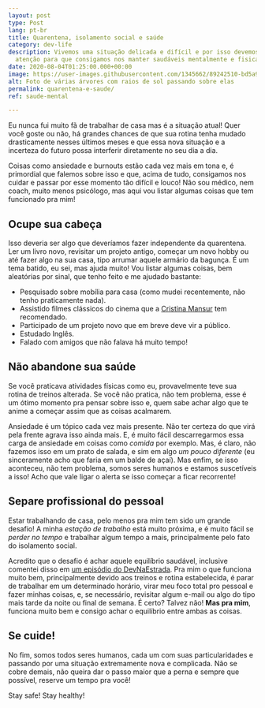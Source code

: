 ```yaml
---
layout: post
type: Post
lang: pt-br
title: Quarentena, isolamento social e saúde
category: dev-life
description: Vivemos uma situação delicada e difícil e por isso devemos redobrar a
  atenção para que consigamos nos manter saudáveis mentalmente e fisicamente.
date: 2020-08-04T01:25:00.000+00:00
image: https://user-images.githubusercontent.com/1345662/89242510-bd5a9c00-d5cf-11ea-8a52-d91a5656f361.jpg
alt: Foto de várias árvores com raios de sol passando sobre elas
permalink: quarentena-e-saude/
ref: saude-mental

---
```

Eu nunca fui muito fã de trabalhar de casa mas é a situação atual! Quer você goste ou não, há grandes chances de que sua rotina tenha mudado drasticamente nesses últimos meses e que essa nova situação e a incerteza do futuro possa interferir diretamente no seu dia a dia.

Coisas como ansiedade e burnouts estão cada vez mais em tona e, é primordial que falemos sobre isso e que, acima de tudo, consigamos nos cuidar e passar por esse momento tão difícil e louco! Não sou médico, nem coach, muito menos psicólogo, mas aqui vou listar algumas coisas que tem funcionado pra mim!

## Ocupe sua cabeça

Isso deveria ser algo que deveríamos fazer independente da quarentena. Ler um livro novo, revisitar um projeto antigo, começar um novo hobby ou até fazer algo na sua casa, tipo arrumar aquele armário da bagunça. É um tema batido, eu sei, mas ajuda muito! Vou listar algumas coisas, bem aleatórias por sinal, que tenho feito e me ajudado bastante:

* Pesquisado sobre mobília para casa (como mudei recentemente, não tenho praticamente nada).
* Assistido filmes clássicos do cinema que a [Cristina Mansur](https://twitter.com/cristinamansur) tem recomendado.
* Participado de um projeto novo que em breve deve vir a público.
* Estudado Inglês.
* Falado com amigos que não falava há muito tempo!

## Não abandone sua saúde

Se você praticava atividades físicas como eu, provavelmente teve sua rotina de treinos alterada. Se você não pratica, não tem problema, esse é um ótimo momento pra pensar sobre isso e, quem sabe achar algo que te anime a começar assim que as coisas acalmarem.

Ansiedade é um tópico cada vez mais presente. Não ter certeza do que virá pela frente agrava isso ainda mais. E, é muito fácil descarregarmos essa carga de ansiedade em coisas como _comida_ por exemplo. Mas, é claro, não fazemos isso em um prato de salada, e sim em algo _um pouco diferente_ (eu sinceramente acho que faria em um balde de açaí). Mas enfim, se isso aconteceu, não tem problema, somos seres humanos e estamos suscetíveis a isso! Acho que vale ligar o alerta se isso começar a ficar recorrente!

## Separe profissional do pessoal

Estar trabalhando de casa, pelo menos pra mim tem sido um grande desafio! A minha _estação de trabalho_ está muito próxima, e é muito fácil se _perder no tempo_ e trabalhar algum tempo a mais, principalmente pelo fato do isolamento social.

Acredito que o desafio é achar aquele equilíbrio saudável, inclusive comentei disso em [um episódio do DevNaEstrada](https://devnaestrada.com.br/2020/07/24/devhealthy-06-frontinsampa-edition.html). Pra mim o que funciona muito bem, principalmente devido aos treinos e rotina estabelecida, é parar de trabalhar em um determinado horário, virar meu foco total pro pessoal e fazer minhas coisas, e, se necessário, revisitar algum e-mail ou algo do tipo mais tarde da noite ou final de semana. É certo? Talvez não! **Mas pra mim**, funciona muito bem e consigo achar o equilíbrio entre ambas as coisas.

## Se cuide!

No fim, somos todos seres humanos, cada um com suas particularidades e passando por uma situação extremamente nova e complicada. Não se cobre demais, não queira dar o passo maior que a perna e sempre que possível, reserve um tempo pra você!

Stay safe! Stay healthy!